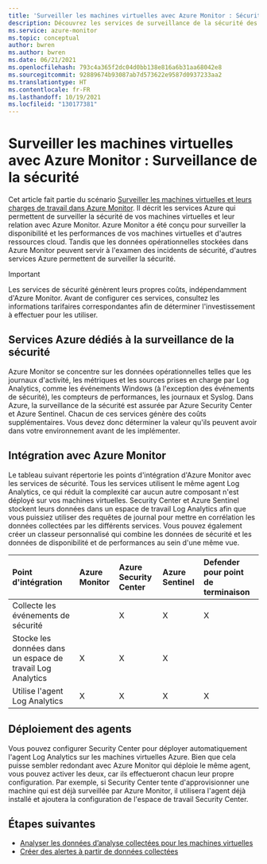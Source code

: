 ```yaml
---
title: 'Surveiller les machines virtuelles avec Azure Monitor : Sécurité'
description: Découvrez les services de surveillance de la sécurité des machines virtuelles et leur relation avec Azure Monitor.
ms.service: azure-monitor
ms.topic: conceptual
author: bwren
ms.author: bwren
ms.date: 06/21/2021
ms.openlocfilehash: 793c4a365f2dc04d0bb138e816a6b31aa68042e8
ms.sourcegitcommit: 92889674b93087ab7d573622e9587d0937233aa2
ms.translationtype: HT
ms.contentlocale: fr-FR
ms.lasthandoff: 10/19/2021
ms.locfileid: "130177381"
---
```

# <a name="monitor-virtual-machines-with-azure-monitor-security-monitoring"></a>Surveiller les machines virtuelles avec Azure Monitor : Surveillance de la sécurité
Cet article fait partie du scénario [Surveiller les machines virtuelles et leurs charges de travail dans Azure Monitor](monitor-virtual-machine.md). Il décrit les services Azure qui permettent de surveiller la sécurité de vos machines virtuelles et leur relation avec Azure Monitor. Azure Monitor a été conçu pour surveiller la disponibilité et les performances de vos machines virtuelles et d'autres ressources cloud. Tandis que les données opérationnelles stockées dans Azure Monitor peuvent servir à l'examen des incidents de sécurité, d'autres services Azure permettent de surveiller la sécurité. 

> [!IMPORTANT]
> Les services de sécurité génèrent leurs propres coûts, indépendamment d'Azure Monitor. Avant de configurer ces services, consultez les informations tarifaires correspondantes afin de déterminer l'investissement à effectuer pour les utiliser.

## <a name="azure-services-for-security-monitoring"></a>Services Azure dédiés à la surveillance de la sécurité
Azure Monitor se concentre sur les données opérationnelles telles que les journaux d'activité, les métriques et les sources prises en charge par Log Analytics, comme les événements Windows (à l'exception des événements de sécurité), les compteurs de performances, les journaux et Syslog. Dans Azure, la surveillance de la sécurité est assurée par Azure Security Center et Azure Sentinel. Chacun de ces services génère des coûts supplémentaires. Vous devez donc déterminer la valeur qu'ils peuvent avoir dans votre environnement avant de les implémenter.


## <a name="integration-with-azure-monitor"></a>Intégration avec Azure Monitor
Le tableau suivant répertorie les points d'intégration d'Azure Monitor avec les services de sécurité. Tous les services utilisent le même agent Log Analytics, ce qui réduit la complexité car aucun autre composant n'est déployé sur vos machines virtuelles. Security Center et Azure Sentinel stockent leurs données dans un espace de travail Log Analytics afin que vous puissiez utiliser des requêtes de journal pour mettre en corrélation les données collectées par les différents services. Vous pouvez également créer un classeur personnalisé qui combine les données de sécurité et les données de disponibilité et de performances au sein d'une même vue.

| Point d'intégration       | Azure Monitor | Azure Security Center | Azure Sentinel | Defender pour point de terminaison |
|:---|:---|:---|:---|:---|
| Collecte les événements de sécurité     |   | X | X | X |
| Stocke les données dans un espace de travail Log Analytics | X | X | X |   | 
| Utilise l'agent Log Analytics     | X | X | X | X | 



## <a name="agent-deployment"></a>Déploiement des agents
Vous pouvez configurer Security Center pour déployer automatiquement l'agent Log Analytics sur les machines virtuelles Azure. Bien que cela puisse sembler redondant avec Azure Monitor qui déploie le même agent, vous pouvez activer les deux, car ils effectueront chacun leur propre configuration. Par exemple, si Security Center tente d'approvisionner une machine qui est déjà surveillée par Azure Monitor, il utilisera l'agent déjà installé et ajoutera la configuration de l'espace de travail Security Center.

## <a name="next-steps"></a>Étapes suivantes

* [Analyser les données d’analyse collectées pour les machines virtuelles](monitor-virtual-machine-analyze.md)
* [Créer des alertes à partir de données collectées](monitor-virtual-machine-alerts.md)
